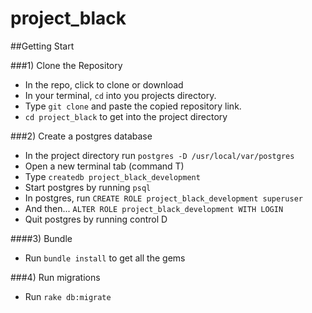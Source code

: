 # project_black

##Getting Start

###1) Clone the Repository
- In the repo, click to clone or download
- In your terminal, `cd` into you projects directory.
- Type `git clone` and paste the copied repository link.
- `cd project_black` to get into the project directory

###2) Create a postgres database
- In the project directory run `postgres -D /usr/local/var/postgres`
- Open a new terminal tab (command T)
- Type `createdb project_black_development`
- Start postgres by running `psql`
- In postgres, run `CREATE ROLE project_black_development superuser`
- And then... `ALTER ROLE project_black_development WITH LOGIN`
- Quit postgres by running control D

####3) Bundle
- Run `bundle install` to get all the gems

###4) Run migrations
- Run `rake db:migrate`
